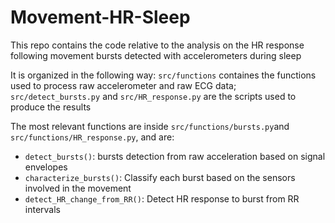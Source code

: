 # Movement-HR-Sleep
This repo contains the code relative to the analysis on the HR response following movement bursts detected with accelerometers during sleep

It is organized in the following way: `src/functions` containes the functions used to process raw accelerometer and raw ECG data; `src/detect_bursts.py` and `src/HR_response.py` are the scripts used to produce the results

The most relevant functions are inside `src/functions/bursts.py`and `src/functions/HR_response.py`, and are:
  - `detect_bursts()`: bursts detection from raw acceleration based on signal envelopes
  - `characterize_bursts()`: Classify each burst based on the sensors involved in the movement
  - `detect_HR_change_from_RR()`: Detect HR response to burst from RR intervals 
